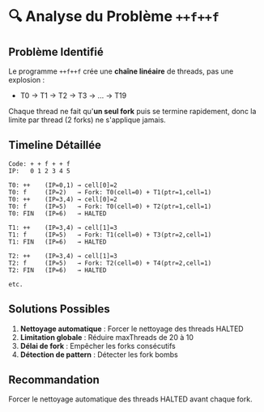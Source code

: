 # 🔍 Analyse du Problème `++f++f`

## Problème Identifié

Le programme `++f++f` crée une **chaîne linéaire** de threads, pas une explosion :
- T0 → T1 → T2 → T3 → ... → T19

Chaque thread ne fait qu'**un seul fork** puis se termine rapidement, donc la limite par thread (2 forks) ne s'applique jamais.

## Timeline Détaillée

```
Code: + + f + + f
IP:   0 1 2 3 4 5

T0: ++    (IP=0,1) → cell[0]=2
T0: f     (IP=2)   → Fork: T0(cell=0) + T1(ptr=1,cell=1)
T0: ++    (IP=3,4) → cell[0]=2  
T0: f     (IP=5)   → Fork: T0(cell=0) + T2(ptr=1,cell=1)
T0: FIN   (IP=6)   → HALTED

T1: ++    (IP=3,4) → cell[1]=3
T1: f     (IP=5)   → Fork: T1(cell=0) + T3(ptr=2,cell=1) 
T1: FIN   (IP=6)   → HALTED

T2: ++    (IP=3,4) → cell[1]=3
T2: f     (IP=5)   → Fork: T2(cell=0) + T4(ptr=2,cell=1)
T2: FIN   (IP=6)   → HALTED

etc.
```

## Solutions Possibles

1. **Nettoyage automatique** : Forcer le nettoyage des threads HALTED
2. **Limitation globale** : Réduire maxThreads de 20 à 10
3. **Délai de fork** : Empêcher les forks consécutifs
4. **Détection de pattern** : Détecter les fork bombs

## Recommandation

Forcer le nettoyage automatique des threads HALTED avant chaque fork.